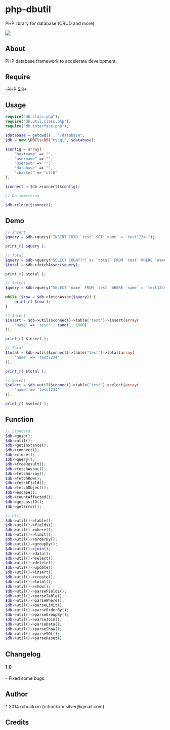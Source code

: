 php-dbutil
==========

PHP library for database (CRUD and more)

<img src="https://img.shields.io/dub/l/vibe-d.svg" />

<h2><a name="about" class="anchor" href="#about"><span class="mini-icon mini-icon-link"></span></a>About</h2>

PHP database framework to accelerate development.

<h2><a name="require" class="anchor" href="#require"><span class="mini-icon mini-icon-link"></span></a>Require</h2>

-PHP 5.3+

<h2><a name="usage" class="anchor" href="#usage"><span class="mini-icon mini-icon-link"></span></a>Usage</h2>

```php
require("db.class.php");
require("db.util.class.php");
require("db.interface.php");

$database = getcwd() . "/database";
$db = new \DBCls\DB("mysql", $database);

$config = array(
    "hostname" => "",
    "username" => "",
    "userpwd" => "",
    "database" => "",
    "charset" => "utf8"
);

$connect = $db->connect($config);

// Do something

$db->close($connect);
```

<h2><a name="demo" class="anchor" href="#demo"><span class="mini-icon mini-icon-link"></span></a>Demo</h2>

```php
// Insert
$query = $db->query("INSERT INTO `test` SET `name` = 'test1234'");

print_r( $query );

// Total
$query = $db->query("SELECT COUNT(*) as `total` FROM `test` WHERE `name` = 'test1234'");
$total = $db->fetchAssoc($query);

print_r( $total );

// Select
$query = $db->query("SELECT `name` FROM `test` WHERE `name` = 'test1234'");

while ($row = $db->fetchAssoc($query)) {
    print_r( $row );
}
```

```php
// Insert
$insert = $db->util($connect)->table("test")->insert(array(
    'name' => 'test' . rand(1, 1000)
));

print_r( $insert );

// Total
$total = $db->util($connect)->table("test")->total(array(
    'name' => 'test1234'
));

print_r( $total );

// Select
$select = $db->util($connect)->table("test")->select(array(
    'name' => 'test1234'
));

print_r( $select );
```

<h2><a name="function" class="anchor" href="#function"><span class="mini-icon mini-icon-link"></span></a>Function</h2>

```php
// Standard
$db->guid();
$db->util();
$db->getInstance();
$db->connect();
$db->close();
$db->query();
$db->freeResult();
$db->fetchAssoc();
$db->fetchArray();
$db->fetchRow();
$db->fetchField();
$db->fetchObject();
$db->escape();
$db->countAffected();
$db->getLastID();
$db->getError();

// Util
$db->util()->table();
$db->util()->fields();
$db->util()->where();
$db->util()->limit();
$db->util()->orderBy();
$db->util()->groupBy();
$db->util()->join();
$db->util()->data();
$db->util()->select();
$db->util()->delete();
$db->util()->update();
$db->util()->insert();
$db->util()->create();
$db->util()->total();
$db->util()->show();
$db->util()->parseFields();
$db->util()->parseTable();
$db->util()->parseWhere();
$db->util()->parseLimit();
$db->util()->parseOrderBy();
$db->util()->parseGroupBy();
$db->util()->parseJoin();
$db->util()->parseData();
$db->util()->parseShow();
$db->util()->parseSQL();
$db->util()->parseReset();
```

<h2><a name="changelog" class="anchor" href="#changelog"><span class="mini-icon mini-icon-link"></span></a>Changelog</h2>

<h4>1.0</h4/>
- Fixed some bugs.

<h2><a name="author" class="anchor" href="#author"><span class="mini-icon mini-icon-link"></span></a>Author</h2>
* 2014 rchockxm (rchockxm.silver@gmail.com)

<h2><a name="credits" class="anchor" href="#credits"><span class="mini-icon mini-icon-link"></span></a>Credits</h2>
